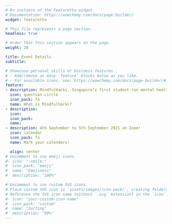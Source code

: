 ```yaml
---
# An instance of the Featurette widget.
# Documentation: https://wowchemy.com/docs/page-builder/
widget: featurette

# This file represents a page section.
headless: true

# Order that this section appears on the page.
weight: 20

title: Event Details
subtitle:

# Showcase personal skills or business features.
# - Add/remove as many `feature` blocks below as you like.
# - For available icons, see: https://wowchemy.com/docs/page-builder/#icons
feature:
- description: MindfulHacks, Singapore’s first student-run mental health hackathon, was founded to encourage innovation of solutions to mental health issues and empower students from all backgrounds to take action for causes they care about and combat the stigma of mental illness. As a student-run hackathon, we aim to persuade everyone, including programming beginners, that anyone is able to code. We aim to reach over 100 students from Polytechnics, Universities and Junior Colleges.
  icon: question-circle
  icon_pack: fa
  name: What is Mindfulhacks?
- description: 
  icon: 
  icon_pack: 
  name: 
- description: 4th September to 5th September 2021 on Zoom!
  icon: calendar
  icon_pack: fa
  name: Mark your calendars!

  align: center
# Uncomment to use emoji icons.
#- icon: ":smile:"
#  icon_pack: "emoji"
#  name: "Emojiness"
#  description: "100%"  

# Uncomment to use custom SVG icons.
# Place custom SVG icon in `assets/images/icon-pack/`, creating folders if necessary.
# Reference the SVG icon name (without `.svg` extension) in the `icon` field.
#- icon: "your-custom-icon-name"
#  icon_pack: "custom"
#  name: "Surfing"
#  description: "90%"
---
```

